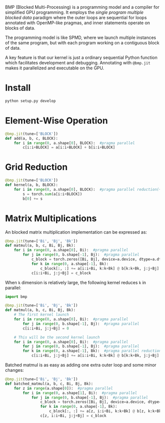BMP (Blocked Multi-Processing) is a programming model and a compiler for simplified GPU programming. It employs the *single program multiple blocked data* paradigm where the outer loops are sequential for loops annotated with OpenMP-like pragmas, and inner statements operate on blocks of data.

The programming model is like SPMD, where we launch multiple instances of the same program, but with each program working on a contiguous block of data.

A key feature is that our kernel is just a ordinary sequential Python function which facilitates development and debugging. Annotating with `@bmp.jit` makes it parallelized and executable on the GPU.

# Install

```bash
python setup.py develop
```

# Element-Wise Operation
```python
@bmp.jit(tune=['BLOCK'])
def add(a, b, c, BLOCK):
    for i in range(0, a.shape[0], BLOCK):  #pragma parallel
        c[i:i+BLOCK] = a[i:i+BLOCK] + b[i:i+BLOCK]
```

# Grid Reduction

```python
@bmp.jit(tune=['BLOCK'])
def kernel(a, b, BLOCK):
    for i in range(0, a.shape[0], BLOCK):  #pragma parallel reduction(+:b)
        s = torch.sum(a[i:i+BLOCK])
        b[0] += s 
```

# Matrix Multiplications

An blocked matrix multiplication implementation can be expressed as:
```python
@bmp.jit(tune=['Bi', 'Bj', 'Bk'])
def matmul(a, b, c, Bi, Bj, Bk):
    for i in range(0, a.shape[0], Bi):  #pragma parallel
        for j in range(0, b.shape[-1], Bj):  #pragma parallel
            c_block = torch.zeros([Bi, Bj], device=a.device, dtype=a.dtype)
            for k in range(0, a.shape[-1], Bk):
                c_block[:, :] += a[i:i+Bi, k:k+Bk] @ b[k:k+Bk, j:j+Bj]
            c[i:i+Bi, j:j+Bj] = c_block
```

When `k` dimension is relatively large, the following kernel reduces `k` in parallel:
```python
import bmp

@bmp.jit(tune=['Bi', 'Bj', 'Bk'])
def matmul(a, b, c, Bi, Bj, Bk):
    # The first kernel launch
    for i in range(0, a.shape[0], Bi):  #pragma parallel
    	for j in range(0, b.shape[-1], Bj):  #pragma parallel
	    c[i:i+Bi, j:j+Bj] = 0

    # This will be the second kernel launch
    for i in range(0, a.shape[0], Bi):  #pragma parallel
    	for j in range(0, b.shape[-1], Bj):  #pragma parallel
	    for k in range(0, a.shape[-1], Bk):  #pragma parallel reduction(+:c)
	    	c[i:i+Bi, j:j+Bj] += a[i:i+Bi, k:k+Bk] @ b[k:k+Bk, j:j+Bj]
```


Batched matmul is as easy as adding one extra outer loop and some minor changes:

```python
@bmp.jit(tune=['Bi', 'Bj', 'Bk'])
def batched_matmul(a, b, c, Bi, Bj, Bk):
    for z in range(a.shape[0]):  #pragma parallel
        for i in range(0, a.shape[1], Bi):  #pragma parallel
            for j in range(0, b.shape[-1], Bj):  #pragma parallel
                c_block = torch.zeros([Bi, Bj], device=a.device, dtype=a.dtype)
                for k in range(0, a.shape[-1], Bk):
                    c_block[:, :] += a[z, i:i+Bi, k:k+Bk] @ b[z, k:k+Bk, j:j+Bj]
                c[z, i:i+Bi, j:j+Bj] = c_block
```

